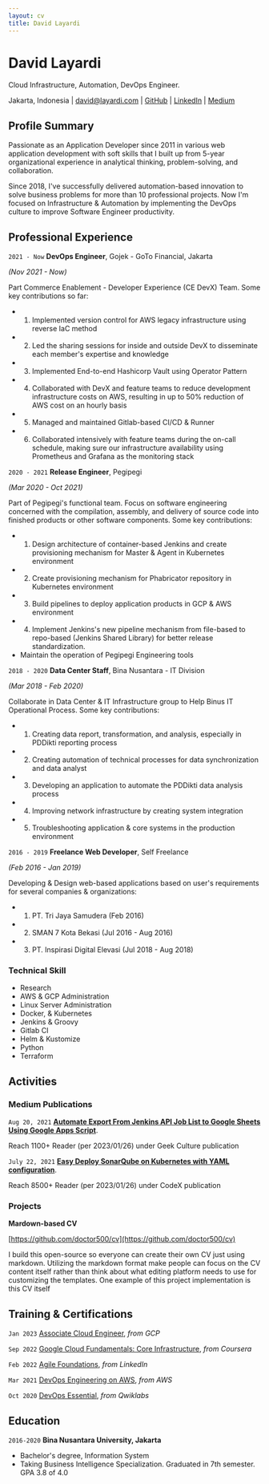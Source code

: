 ```yaml
---
layout: cv
title: David Layardi
---
```

# David Layardi
Cloud Infrastructure, Automation, DevOps Engineer.

<div id="webaddress">
<text>Jakarta, Indonesia</text>
| <a href="mailto:david@layardi.com">david@layardi.com</a>
| <a href="https://github.com/doctor500">GitHub</a>
| <a href="https://www.linkedin.com/in/david-lay/">LinkedIn</a>
| <a href="https://medium.com/@davidlayardi">Medium</a>
</div>


## Profile Summary

Passionate as an Application Developer since 2011 in various web application development with soft skills that I built up from 5-year organizational experience in analytical thinking, problem-solving, and collaboration.

Since 2018, I've successfully delivered automation-based innovation to solve business problems for more than 10 professional projects. Now I'm focused on Infrastructure & Automation by implementing the DevOps culture to improve Software Engineer productivity. 

## Professional Experience

`2021 - Now`
__DevOps Engineer__, Gojek - GoTo Financial, Jakarta

*(Nov 2021 - Now)*

Part Commerce Enablement - Developer Experience (CE DevX) Team.
Some key contributions so far:
- 1) Implemented version control for AWS legacy infrastructure using reverse IaC method
- 2) Led the sharing sessions for inside and outside DevX to disseminate each member's expertise and knowledge
- 3) Implemented End-to-end Hashicorp Vault using Operator Pattern
- 4) Collaborated with DevX and feature teams to reduce development infrastructure costs on AWS, resulting in up to 50% reduction of AWS cost on an hourly basis
- 5) Managed and maintained Gitlab-based CI/CD & Runner
- 6) Collaborated intensively with feature teams during the on-call schedule, making sure our infrastructure availability using Prometheus and Grafana as the monitoring stack

`2020 - 2021`
__Release Engineer__, Pegipegi

*(Mar 2020 - Oct 2021)*

Part of Pegipegi's functional team. Focus on software engineering concerned with the compilation, assembly, and delivery of source code into finished products or other software components. Some key contributions:
- 1) Design architecture of container-based Jenkins and create provisioning mechanism for Master & Agent in Kubernetes environment
- 2) Create provisioning mechanism for Phabricator repository in Kubernetes environment
- 3) Build pipelines to deploy application products in GCP & AWS environment
- 4) Implement Jenkins's new pipeline mechanism from file-based to repo-based (Jenkins Shared Library) for better release standardization.
- Maintain the operation of Pegipegi Engineering tools

`2018 - 2020`
__Data Center Staff__, Bina Nusantara - IT Division

*(Mar 2018 - Feb 2020)*

Collaborate in Data Center & IT Infrastructure group to Help Binus IT Operational Process. Some key contributions:
- 1) Creating data report, transformation, and analysis, especially in PDDikti reporting process
- 2) Creating automation of technical processes for data synchronization and data analyst
- 3) Developing an application to automate the PDDikti data analysis process
- 4) Improving network infrastructure by creating system integration
- 5) Troubleshooting application & core systems in the production environment

`2016 - 2019`
__Freelance Web Developer__, Self Freelance

*(Feb 2016 - Jan 2019)*

Developing & Design web-based applications based on user's requirements for several companies & organizations:
- 1) PT. Tri Jaya Samudera (Feb 2016)
- 2) SMAN 7 Kota Bekasi (Jul 2016 - Aug 2016)
- 3) PT. Inspirasi Digital Elevasi (Jul 2018 - Aug 2018)

### Technical Skill

- Research
- AWS & GCP Administration
- Linux Server Administration
- Docker, & Kubernetes
- Jenkins & Groovy
- Gitlab CI
- Helm & Kustomize
- Python
- Terraform

## Activities

### Medium Publications

`Aug 20, 2021`
[**Automate Export From Jenkins API Job List to Google Sheets Using Google Apps Script**](https://medium.com/geekculture/automate-export-from-jenkins-api-job-list-to-google-sheets-using-google-apps-script-2eef44008bdc). 

Reach 1100+ Reader (per 2023/01/26) under Geek Culture publication

`July 22, 2021`
[**Easy Deploy SonarQube on Kubernetes with YAML configuration**](https://medium.com/codex/easy-deploy-sonarqube-on-kubernetes-with-yaml-configuration-27f5adc8de90). 

Reach 8500+ Reader (per 2023/01/26) under CodeX publication

### Projects
**Mardown-based CV**

[https://github.com/doctor500/cv](https://github.com/doctor500/cv)

I build this open-source so everyone can create their own CV just using markdown. Utilizing the markdown format make people can focus on the CV content itself rather than think about what editing platform needs to use for customizing the templates. One example of this project implementation is this CV itself

## Training & Certifications

`Jan 2023`
[Associate Cloud Engineer](https://www.credential.net/3e62c331-8419-43d6-9d48-849d04182582), *from GCP*

`Sep 2022`
[Google Cloud Fundamentals: Core Infrastructure](https://www.coursera.org/account/accomplishments/verify/B2V6L4ZSGNUH), *from Coursera*

`Feb 2022`
[Agile Foundations](https://1drv.ms/b/s!AgiuQdtA6Daqk1u47d6CR6wWbLF7?e=Pdl7EF), *from LinkedIn*

`Mar 2021`
[DevOps Engineering on AWS](https://1drv.ms/b/s!AgiuQdtA6DaqkRFlSnO8rKrDO8iQ?e=htxgE9), *from AWS*

`Oct 2020`
[DevOps Essential](https://google.qwiklabs.com/public_profiles/33bd98d5-c80f-418b-ad9e-417674ccc9bf), *from Qwiklabs*


## Education

`2016-2020`
__Bina Nusantara University, Jakarta__

- Bachelor's degree, Information System
- Taking Business Intelligence Specialization. Graduated in 7th semester. GPA 3.8 of 4.0

<!-- ### Footer
Last updated: Jan 2023 -->
